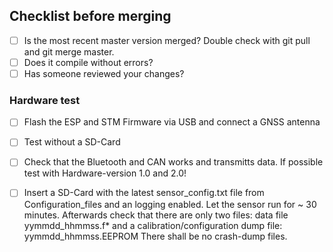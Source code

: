 ## Checklist before merging
- [ ] Is the most recent master version merged? Double check with git pull and git merge master.
- [ ] Does it compile without errors?
- [ ] Has someone reviewed your changes?

### Hardware test
- [ ] Flash the ESP and STM Firmware via USB and connect a GNSS antenna
- [ ] Test without a SD-Card
- [ ] Check that the Bluetooth and CAN works and transmitts data. If possible test with Hardware-version 1.0 and 2.0!
- [ ] Insert a SD-Card with the latest sensor_config.txt file from Configuration_files and an logging enabled. Let the sensor run for ~ 30 minutes. Afterwards check that there are only two files: data file  yymmdd_hhmmss.f* and a calibration/configuration dump file: yymmdd_hhmmss.EEPROM  There shall be no crash-dump files.

